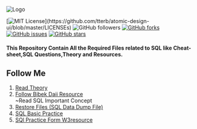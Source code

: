 ![Logo](https://cdn.sisense.com/wp-content/uploads/logo-connector-postgresql1.png)

[![MIT License](https://img.shields.io/apm/l/atomic-design-ui.svg?)](https://github.com/tterb/atomic-design-ui/blob/master/LICENSEs)
![GitHub followers](https://img.shields.io/github/followers/bibek376?style=plastic)
[![GitHub forks](https://img.shields.io/github/forks/bibek376/Postgres)](https://github.com/bibek376/Postgres/network)
[![GitHub issues](https://img.shields.io/github/issues/bibek376/Postgres)](https://github.com/bibek376/Postgres/issues)
[![GitHub stars](https://img.shields.io/github/stars/bibek376/Postgres)](https://github.com/bibek376/Postgres/stargazers)



#### This Repository Contain All the Required Files related to SQL like Cheat-sheet,SQL Questions,Theory and Resources.


## Follow Me

1.  [Read Theory ](https://github.com/bibek376/Postgres/tree/master/Hand_Written_Notes)
2.  [Follow Bibek Daii Resource](https://github.com/bibek376/Postgres/tree/master/Bibek_Daii_Resources)<br>
~Read SQL Important Concept  </br>
3.  [Restore Files (SQL Data Dump File)](https://github.com/bibek376/Postgres/tree/master/Sql_Data_Dump_File)
4.  [SQL Basic Practice](https://github.com/bibek376/Postgres/tree/master/Sql_Basic_Practice)
5.  [SQl Practice Form W3resource](https://github.com/bibek376/Postgres/tree/master/practice)

